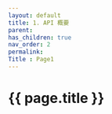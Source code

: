 ```yaml
---
layout: default
title: 1. API 概要 
parent: 
has_children: true
nav_order: 2
permalink: 
Title : Page1
---
```

 
 # {{ page.title }}